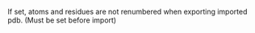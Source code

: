 If set, atoms and residues are not renumbered when exporting imported
pdb. (Must be set before import)
